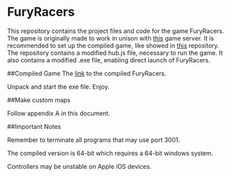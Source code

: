 # FuryRacers
This repository contains the project files and code for the game FuryRacers. The game is originally made to work in unison with [this](https://github.com/s111/gamesystem) game server.
It is recommended to set up the compiled game, like showed in [this](https://github.com/fredrikzkl/FuryRacersCompiled) repository. 
The repository contains a modified hub.js file, necessary to run the game. 
It also contains a modified .exe file, enabling direct launch of FuryRacers.

##Compiled Game
The [link](https://github.com/fredrikzkl/FuryRacersCompiled/archive/master.zip) to the compiled FuryRacers.

Unpack and start the exe file. Enjoy.

##Make custom maps

Follow appendix A in this document. 

##Important Notes

Remember to terminate all programs that may use port 3001. 


The compiled version is 64-bit which requires a 64-bit windows system.

Controllers may be unstable on Apple iOS devices.



